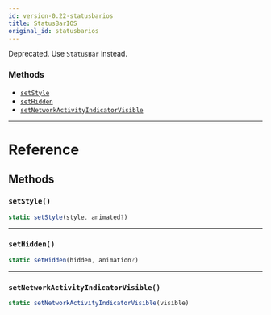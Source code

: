 ```yaml
---
id: version-0.22-statusbarios
title: StatusBarIOS
original_id: statusbarios
---
```


Deprecated. Use `StatusBar` instead.

### Methods

* [`setStyle`](statusbarios.md#setstyle)
* [`setHidden`](statusbarios.md#sethidden)
* [`setNetworkActivityIndicatorVisible`](statusbarios.md#setnetworkactivityindicatorvisible)

---

# Reference

## Methods

### `setStyle()`

```javascript
static setStyle(style, animated?)
```

---

### `setHidden()`

```javascript
static setHidden(hidden, animation?)
```

---

### `setNetworkActivityIndicatorVisible()`

```javascript
static setNetworkActivityIndicatorVisible(visible)
```
